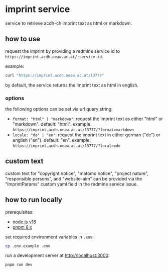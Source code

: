 # imprint service

service to retrieve acdh-ch imprint text as html or markdown.

## how to use

request the imprint by providing a redmine service id to
`https://imprint.acdh.oeaw.ac.at/:service-id`.

example:

```bash
curl "https://imprint.acdh.oeaw.ac.at/13777"
```

by default, the service returns the imprint text as html in english.

### options

the following options can be set via url query string:

- `format: "html" | "markdown"`: request the imprint text as either "html" or "markdown". default:
  "html". example: `https://imprint.acdh.oeaw.ac.at/13777/?format=markdown`
- `locale: "de" | "en"`: request the imprint text in either german ("de") or english ("en").
  default: "en". example: `https://imprint.acdh.oeaw.ac.at/13777/?locale=de`

## custom text

custom text for "copyright notice", "matomo notice", "project nature", "responsible persons", and
"website-aim" can be provided via the "ImprintParams" custom yaml field in the redmine service
issue.

## how to run locally

prerequisites:

- [node.js v18](https://nodejs.org/en/download)
- [pnpm 8.x](https://pnpm.io/installation)

set required environment variables in `.env`:

```bash
cp .env.example .env
```

run a development server at [http://localhost:3000](http://localhost:3000):

```bash
pnpm run dev
```

